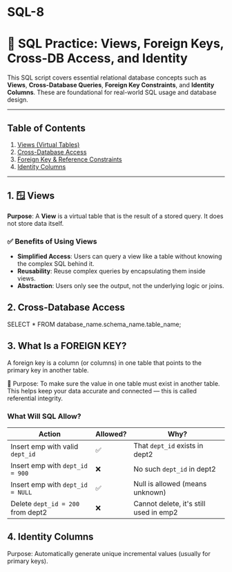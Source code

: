 # SQL-8

# 📘 SQL Practice: Views, Foreign Keys, Cross-DB Access, and Identity

This SQL script covers essential relational database concepts such as **Views**, **Cross-Database Queries**, **Foreign Key Constraints**, and **Identity Columns**. These are foundational for real-world SQL usage and database design.

---
## Table of Contents

1. [Views (Virtual Tables)](#1-views)
2. [Cross-Database Access](#2-cross-database-access)
3. [Foreign Key & Reference Constraints](#3-foreign-key--reference-constraint)
4. [Identity Columns](#4-identity-columns)

---

## 1. 🪟 Views

**Purpose**: A **View** is a virtual table that is the result of a stored query. It does not store data itself.

### ✅ Benefits of Using Views
- **Simplified Access**: Users can query a view like a table without knowing the complex SQL behind it.
- **Reusability**: Reuse complex queries by encapsulating them inside views.
- **Abstraction**: Users only see the output, not the underlying logic or joins.
## 2. Cross-Database Access
SELECT * FROM database_name.schema_name.table_name;

## 3. What Is a FOREIGN KEY?
A foreign key is a column (or columns) in one table that points to the primary key in another table.

🎯 Purpose:
To make sure the value in one table must exist in another table. This helps keep your data accurate and connected — this is called referential integrity.

###  What Will SQL Allow?

| Action                            | Allowed? | Why?                                   |
| --------------------------------- | -------- | -------------------------------------- |
| Insert emp with valid `dept_id`   | ✅        | That `dept_id` exists in dept2         |
| Insert emp with `dept_id = 900`   | ❌        | No such `dept_id` in dept2             |
| Insert emp with `dept_id = NULL`  | ✅        | Null is allowed (means unknown)        |
| Delete `dept_id = 200` from dept2 | ❌        | Cannot delete, it's still used in emp2 |

## 4. Identity Columns
Purpose: Automatically generate unique incremental values (usually for primary keys).
